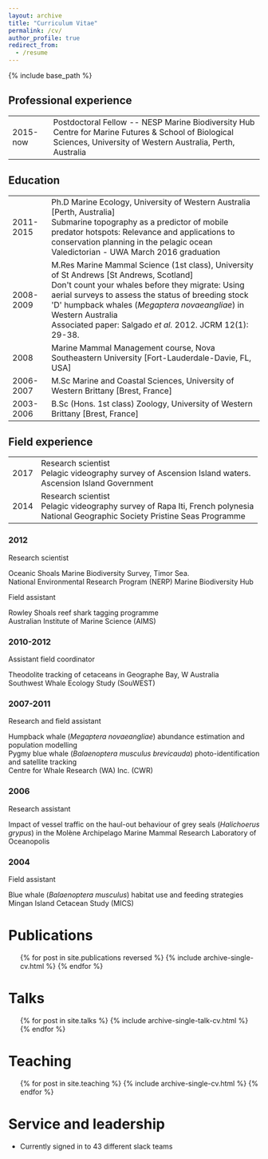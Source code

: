 ```yaml
---
layout: archive
title: "Curriculum Vitae"
permalink: /cv/
author_profile: true
redirect_from:
  - /resume
---
```


{% include base_path %}

<h2 class="cvsection"> Professional experience</h2>

<table style="width:100%">
  <tr>
    <td class="left">2015-now</td>
    <td class="right">Postdoctoral Fellow -- <a class="cvlink
     href="http://www.nespmarine.edu.au" target="_blank">NESP Marine Biodiversity Hub</a><br>Centre for Marine Futures & School of Biological Sciences, University of Western Australia, Perth, Australia</td>
  </tr>

</table>

<h2 class="cvsection"> Education</h2>


<table style="width:100%">
  <tr>
    <td class="left">2011-2015</td>
    <td class="right">Ph.D Marine Ecology, University of Western Australia <span class="cvlocation">[Perth, Australia]</span><br>
    <a class="cvlink href="http://research-repository.uwa.edu.au/en/publications/submarine-topography-as-a-predictor-of-mobile-predator-hotspots-relevance-and-applications-to-conservation-planning-in-the-pelagic-ocean(b0d4da3f-49bd-404f-bd73-0b5dfbcc2746).html" target="_blank">Submarine topography as a predictor of mobile predator hotspots: Relevance and applications to conservation planning in the pelagic ocean</a><br>
    <a class="cvlink href="https://www.youtube.com/watch?v=9LrH0SmIPp4" target="_blank">Valedictorian</a> - UWA March 2016 graduation</td>
  </tr>
  <tr>
    <td class="left">2008-2009</td>
    <td class="right">M.Res Marine Mammal Science (1st class), University of St Andrews <span class="cvlocation">[St Andrews, Scotland]</span><br>
    Don't count your whales before they migrate: Using aerial surveys to assess the status of breeding stock 'D' humpback whales (<em>Megaptera novaeangliae</em>) in Western Australia<br>
    Associated paper: <a class="cvlink href="https://phbouchet.github.io/publications/2012-Salgado-Humpbacks">Salgado <em>et al.</em> 2012.&nbsp;JCRM 12(1): 29-38.</a></td>
  </tr>
  <tr>
    <td class="left">2008</td>
    <td class="right">Marine Mammal Management course, Nova Southeastern University <span class="cvlocation">[Fort-Lauderdale-Davie, FL, USA]</span></td>
  </tr>
  <tr>
    <td class="left">2006-2007</td>
    <td class="right">M.Sc Marine and Coastal Sciences, University of Western Brittany <span class="cvlocation">[Brest, France]</span></td>
  </tr>
  <tr>
    <td class="left">2003-2006</td>
    <td class="right">B.Sc (Hons. 1st class) Zoology, University of Western Brittany <span class="cvlocation">[Brest, France]</span></td>
  </tr>
</table>


<h2 class="cvsection"> Field experience</h2>

<table style="width:100%">
  <tr>
    <td class="left">2017</td>
    <td class="right"><span class="cvrole">Research scientist</span><br>
    Pelagic videography survey of Ascension Island waters.<br>
    <span class="cvwho">Ascension Island Government</span></td>
  </tr>

  <tr>
    <td class="left">2014</td>
    <td class="right"><span class="cvrole">Research scientist</span><br>
    Pelagic videography survey of Rapa Iti, French polynesia<br>
    <span class="cvwho">National Geographic Society Pristine Seas Programme</span></td>
  </tr>

  </table>




<h3 class="cvyear"> 2012</h3>

<p class="cvrole">Research scientist</p>
Oceanic Shoals Marine Biodiversity Survey, Timor Sea.<br>
<span class="cvwho">National Environmental Research Program (NERP) Marine Biodiversity Hub</span>

<p class="cvrole">Field assistant</p>
Rowley Shoals reef shark tagging programme<br>
<span class="cvwho">Australian Institute of Marine Science (AIMS)</span>

<h3 class="cvyear"> 2010-2012</h3>

<p class="cvrole">Assistant field coordinator</p>
Theodolite tracking of cetaceans in Geographe Bay, W Australia<br>
<span class="cvwho">Southwest Whale Ecology Study (SouWEST)</span>

<h3 class="cvyear"> 2007-2011</h3>

<p class="cvrole">Research and field assistant</p>
Humpback whale (<em>Megaptera novaeangliae</em>) abundance estimation and population modelling<br>
Pygmy blue whale (<em>Balaenoptera musculus brevicauda</em>) photo-identification and satellite tracking<br>
<span class="cvwho">Centre for Whale Research (WA) Inc. (CWR)</span>

<h3 class="cvyear"> 2006</h3>

<p class="cvrole">Research assistant</p>
Impact of vessel traffic on the haul-out behaviour of grey seals (<em>Halichoerus grypus</em>) in the Molène Archipelago
<span class="cvwho">Marine Mammal Research Laboratory of Oceanopolis</span>

<h3 class="cvyear"> 2004</h3>

<p class="cvrole">Field assistant</p>
Blue whale (<em>Balaenoptera musculus</em>) habitat use and feeding strategies<br>
<span class="cvwho">Mingan Island Cetacean Study (MICS)</span>


Publications
======
  <ul>{% for post in site.publications reversed %}
    {% include archive-single-cv.html %}
  {% endfor %}</ul>

Talks
======
  <ul>{% for post in site.talks %}
    {% include archive-single-talk-cv.html %}
  {% endfor %}</ul>

Teaching
======
  <ul>{% for post in site.teaching %}
    {% include archive-single-cv.html %}
  {% endfor %}</ul>

Service and leadership
======
* Currently signed in to 43 different slack teams
